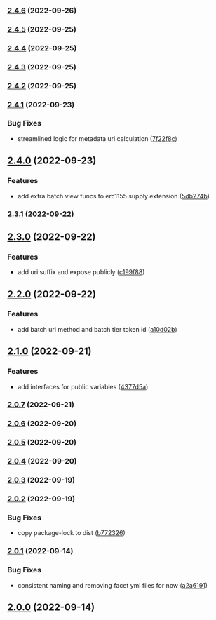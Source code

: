 ### [2.4.6](https://github.com/flair-sdk/contracts/compare/v2.4.5...v2.4.6) (2022-09-26)

### [2.4.5](https://github.com/flair-sdk/contracts/compare/v2.4.4...v2.4.5) (2022-09-25)

### [2.4.4](https://github.com/flair-sdk/contracts/compare/v2.4.3...v2.4.4) (2022-09-25)

### [2.4.3](https://github.com/flair-sdk/contracts/compare/v2.4.2...v2.4.3) (2022-09-25)

### [2.4.2](https://github.com/flair-sdk/contracts/compare/v2.4.1...v2.4.2) (2022-09-25)

### [2.4.1](https://github.com/flair-sdk/contracts/compare/v2.4.0...v2.4.1) (2022-09-23)


### Bug Fixes

* streamlined logic for metadata uri calculation ([7f22f8c](https://github.com/flair-sdk/contracts/commit/7f22f8c2989b0af310a8eef6a60c0af362adddad))

## [2.4.0](https://github.com/flair-sdk/contracts/compare/v2.3.1...v2.4.0) (2022-09-23)


### Features

* add extra batch view funcs to erc1155 supply extension ([5db274b](https://github.com/flair-sdk/contracts/commit/5db274b4dcde2a37554e2e9d2ad8e846137747f2))

### [2.3.1](https://github.com/flair-sdk/contracts/compare/v2.3.0...v2.3.1) (2022-09-22)

## [2.3.0](https://github.com/flair-sdk/contracts/compare/v2.2.0...v2.3.0) (2022-09-22)


### Features

* add uri suffix and expose publicly ([c199f88](https://github.com/flair-sdk/contracts/commit/c199f88cff3ce36fd2e5d43f77b10c2da7ddd806))

## [2.2.0](https://github.com/flair-sdk/contracts/compare/v2.1.0...v2.2.0) (2022-09-22)


### Features

* add batch uri method and batch tier token id ([a10d02b](https://github.com/flair-sdk/contracts/commit/a10d02b674c4a8cff55018d8fd090f1202321e51))

## [2.1.0](https://github.com/flair-sdk/contracts/compare/v2.0.7...v2.1.0) (2022-09-21)


### Features

* add interfaces for public variables ([4377d5a](https://github.com/flair-sdk/contracts/commit/4377d5ad531ee7fd9903fd9dc267284c6b85d190))

### [2.0.7](https://github.com/flair-sdk/contracts/compare/v2.0.6...v2.0.7) (2022-09-21)

### [2.0.6](https://github.com/flair-sdk/contracts/compare/v2.0.5...v2.0.6) (2022-09-20)

### [2.0.5](https://github.com/flair-sdk/contracts/compare/v2.0.4...v2.0.5) (2022-09-20)

### [2.0.4](https://github.com/flair-sdk/contracts/compare/v2.0.3...v2.0.4) (2022-09-20)

### [2.0.3](https://github.com/flair-sdk/contracts/compare/v2.0.2...v2.0.3) (2022-09-19)

### [2.0.2](https://github.com/flair-sdk/contracts/compare/v2.0.1...v2.0.2) (2022-09-19)


### Bug Fixes

* copy package-lock to dist ([b772326](https://github.com/flair-sdk/contracts/commit/b77232672d866fe2df5ecc55bd748082dc084c72))

### [2.0.1](https://github.com/flair-sdk/contracts/compare/v2.0.0...v2.0.1) (2022-09-14)


### Bug Fixes

* consistent naming and removing facet yml files for now ([a2a6191](https://github.com/flair-sdk/contracts/commit/a2a6191f6d25cbb40f5f37a1c188417af3af9d54))

## [2.0.0](https://github.com/flair-sdk/contracts/compare/v1.0.1...v2.0.0) (2022-09-14)
